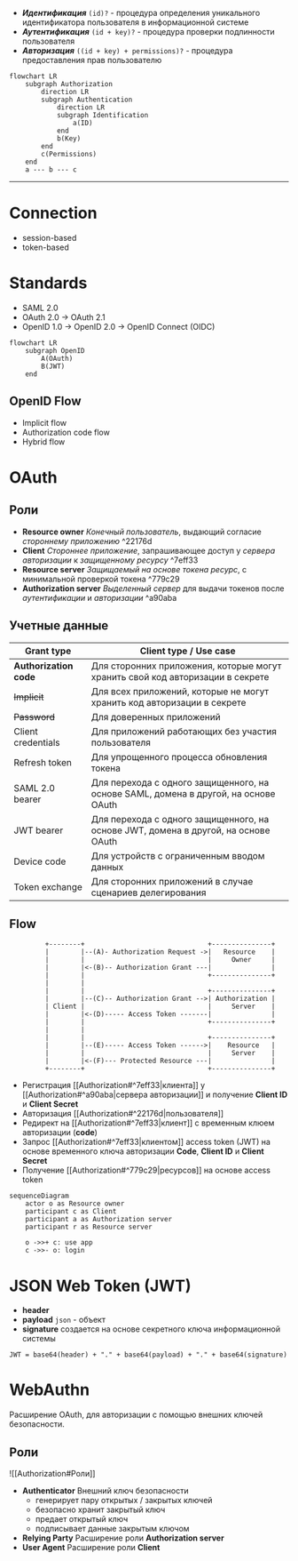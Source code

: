 -  ***Идентификация*** `(id)?` - процедура определения уникального идентификатора пользователя в информационной системе
- ***Аутентификация*** `(id + key)?` - процедура проверки подлинности пользователя
- ***Авторизация*** `((id + key) + permissions)?` - процедура предоставления прав пользователю

```mermaid
flowchart LR
	subgraph Authorization
		direction LR
		subgraph Authentication
			direction LR
			subgraph Identification
				a(ID)
			end
			b(Key)
		end
		c(Permissions)
	end
	a --- b --- c
```

---
# Connection
- session-based
- token-based

# Standards
- SAML 2.0
- OAuth 2.0 -> OAuth 2.1
- OpenID 1.0 -> OpenID 2.0 -> OpenID Connect (OIDC)

```mermaid
flowchart LR
	subgraph OpenID
		A(OAuth)
		B(JWT)
	end
```

## OpenID Flow
- Implicit flow
- Authorization code flow
- Hybrid flow

# OAuth

## Роли
- **Resource owner**
	*Конечный пользователь*, выдающий согласие *стороннему приложению* ^22176d
- **Client**
	*Стороннее приложение*, запрашивающее доступ у *сервера авторизации*  к *защищенному ресурсу* ^7eff33
- **Resource server**
	*Защищаемый на основе токена ресурс*, с минимальной проверкой токена ^779c29
- **Authorization server**
	*Выделенный сервер* для выдачи токенов после *аутентификации* и *авторизации* ^a90aba

## Учетные данные

Grant type | Client type / Use case
---------- | -
**Authorization code** | Для сторонних приложения, которые могут хранить свой код авторизации в секрете
~~Implicit~~ | Для всех приложений, которые не могут хранить код авторизации в секрете
~~Password~~ | Для доверенных приложений
Client credentials | Для приложений работающих без участия пользователя
Refresh token | Для упрощенного процесса обновления токена
SAML 2.0 bearer | Для перехода с одного защищенного, на основе SAML, домена в другой, на основе OAuth
JWT bearer | Для перехода с одного защищенного, на основе JWT, домена в другой, на основе OAuth 
Device code | Для устройств с ограниченным вводом данных
Token exchange | Для сторонних приложений в случае сценариев делегирования

## Flow

```
		 +--------+                               +---------------+
		 |        |--(A)- Authorization Request ->|   Resource    |
		 |        |                               |     Owner     |
		 |        |<-(B)-- Authorization Grant ---|               |
		 |        |                               +---------------+
		 |        |
		 |        |                               +---------------+
		 |        |--(C)-- Authorization Grant -->| Authorization |
		 | Client |                               |     Server    |
		 |        |<-(D)----- Access Token -------|               |
		 |        |                               +---------------+
		 |        |
		 |        |                               +---------------+
		 |        |--(E)----- Access Token ------>|    Resource   |
		 |        |                               |     Server    |
		 |        |<-(F)--- Protected Resource ---|               |
		 +--------+                               +---------------+
```

- Регистрация [[Authorization#^7eff33|клиента]] у [[Authorization#^a90aba|сервера авторизации]] и получение **Client ID** и **Client Secret**
- Авторизация [[Authorization#^22176d|пользователя]]
- Редирект на [[Authorization#^7eff33|клиент]] с временным клюем авторизации (**code**)
- Запрос [[Authorization#^7eff33|клиентом]] access token (JWT) на основе временного ключа авторизации **Code**, **Client ID** и **Client Secret**
- Получение [[Authorization#^779c29|ресурсов]] на основе access token

```mermaid
sequenceDiagram
	actor o as Resource owner
	participant c as Client
	participant a as Authorization server
	participant r as Resource server

	o ->>+ c: use app
	c ->>- o: login
```

# JSON Web Token (JWT)
- **header**
- **payload**
	`json` - объект
- **signature**
	создается на основе секретного ключа информационной системы
```
JWT = base64(header) + "." + base64(payload) + "." + base64(signature)
```


# WebAuthn

Расширение OAuth, для авторизации с помощью внешних ключей безопасности.

## Роли
![[Authorization#Роли]]
- **Authenticator**
	Внешний ключ безопасности
	- генерирует пару открытых / закрытых ключей
	- безопасно хранит закрытый ключ
	- предает открытый ключ
	- подписывает данные закрытым ключом 
- **Relying Party**
	Расширение роли **Authorization server**
- **User Agent**
	Расширение роли **Client**

